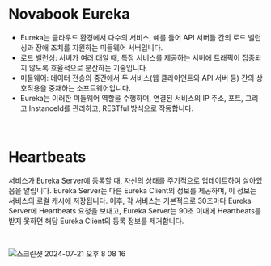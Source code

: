 Novabook Eureka
===============

* Eureka는 클라우드 환경에서 다수의 서비스, 예를 들어 API 서버들 간의 로드 밸런싱과 장애 조치를 지원하는 미들웨어 서버입니다.
* 로드 밸런싱: 서버가 여러 대일 때, 특정 서비스를 제공하는 서버에 트래픽이 집중되지 않도록 효율적으로 분산하는 기술입니다.
* 미들웨어: 데이터 전송의 중간에서 두 서비스(웹 클라이언트와 API 서버 등) 간의 상호작용을 중재하는 소프트웨어입니다.
* Eureka는 이러한 미들웨어 역할을 수행하며, 연결된 서비스의 IP 주소, 포트, 그리고 InstanceId를 관리하고, RESTful 방식으로 작동합니다.

<br>

Heartbeats
========
서비스가 Eureka Server에 등록할 때, 자신의 상태를 주기적으로 업데이트하여 살아있음을 알립니다.
Eureka Server는 다른 Eureka Client의 정보를 제공하며, 이 정보는 서비스의 로컬 캐시에 저장됩니다.
이후, 각 서비스는 기본적으로 30초마다 Eureka Server에 Heartbeats 요청을 보내고, Eureka Server는 90초 이내에 Heartbeats를 받지 못하면 해당 Eureka Client의 등록 정보를 제거합니다.

<br>


![스크린샷 2024-07-21 오후 8 08 16](https://github.com/user-attachments/assets/e15255e4-d134-4107-a0c9-f3409a0bb90b)

